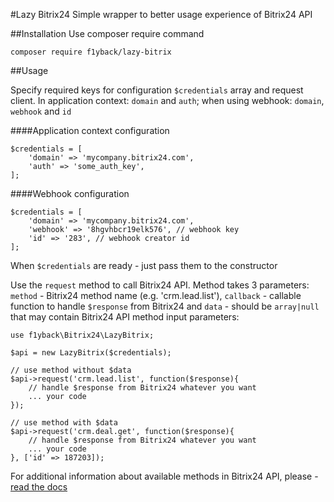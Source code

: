 #Lazy Bitrix24
Simple wrapper to better usage experience of Bitrix24 API

##Installation
Use composer require command

`composer require f1yback/lazy-bitrix`

##Usage

Specify required keys for configuration `$credentials` array and request client.
In application context: `domain` and `auth`; when using webhook: `domain`, `webhook` and `id`

####Application context configuration
```
$credentials = [
    'domain' => 'mycompany.bitrix24.com',
    'auth' => 'some_auth_key', 
]; 
```

####Webhook configuration
```   
$credentials = [
    'domain' => 'mycompany.bitrix24.com',
    'webhook' => '8hgvhbcr19elk576', // webhook key
    'id' => '283', // webhook creator id
]; 
```

When `$credentials` are ready - just pass them to the constructor

Use the `request` method to call Bitrix24 API. Method takes 3 parameters: `method` - Bitrix24 method name (e.g. 'crm.lead.list'), `callback` - callable function to handle `$response` from Bitrix24 and `data` - should be `array|null` that may contain Bitrix24 API method input parameters:  
```
use f1yback\Bitrix24\LazyBitrix;

$api = new LazyBitrix($credentials);

// use method without $data
$api->request('crm.lead.list', function($response){
    // handle $response from Bitrix24 whatever you want
    ... your code
});

// use method with $data
$api->request('crm.deal.get', function($response){
    // handle $response from Bitrix24 whatever you want
    ... your code
}, ['id' => 187203]);
```

For additional information about available methods in Bitrix24 API, please - [read the docs](https://training.bitrix24.com/rest_help/)